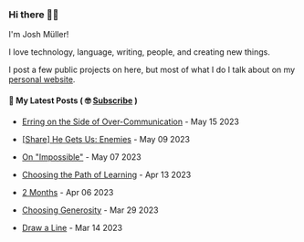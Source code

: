 ### Hi there 👋🏻

I'm Josh Müller!

I love technology, language, writing, people, and creating new things.

I post a few public projects on here, but most of what I do I talk about on my [personal website](https://joshmuller.ca).




#### 📝 My Latest Posts ( 🤓 [Subscribe](https://joshmuller.ca/subscribe) )

<!-- BLOG-POST-LIST:START -->
- [Erring on the Side of Over-Communication](https://joshmuller.ca/writings/2023/err-on-the-side-of-overcommunication/) - May 15 2023 

- [[Share] He Gets Us: Enemies](https://joshmuller.ca/writings/2023/he-gets-us-enemies/) - May 09 2023 

- [On &quot;Impossible&quot;](https://joshmuller.ca/writings/2023/on-impossible/) - May 07 2023 

- [Choosing the Path of Learning](https://joshmuller.ca/writings/2023/choosing-the-path-of-learning/) - Apr 13 2023 

- [2 Months](https://joshmuller.ca/writings/2023/2-months/) - Apr 06 2023 

- [Choosing Generosity](https://joshmuller.ca/writings/2023/choosing-generosity/) - Mar 29 2023 

- [Draw a Line](https://joshmuller.ca/writings/2023/draw-a-line/) - Mar 14 2023 
<!-- BLOG-POST-LIST:END -->



<!--
**theJoshMuller/theJoshMuller** is a ✨ _special_ ✨ repository because its `README.md` (this file) appears on your GitHub profile.

Here are some ideas to get you started:

- 🔭 I’m currently working on ...
- 🌱 I’m currently learning ...
- 👯 I’m looking to collaborate on ...
- 🤔 I’m looking for help with ...
- 💬 Ask me about ...
- 📫 How to reach me: ...
- 😄 Pronouns: ...
- ⚡ Fun fact: ...
-->
